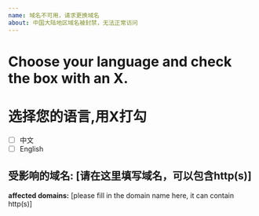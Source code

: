 ```yaml
---
name: 域名不可用，请求更换域名
about: 中国大陆地区域名被封禁，无法正常访问
---
```


# Choose your language and check the box with an X.
# 选择您的语言,用X打勾

- [ ]  中文
- [ ]  English

**受影响的域名:** [请在这里填写域名，可以包含http(s)]
--------------------------------------------------------
**affected domains:** [please fill in the domain name here, it can contain http(s)]
